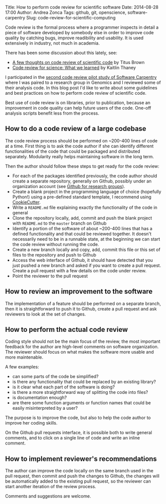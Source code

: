 Title: How to perform code review for scientific software
Date: 2014-08-28 17:00
Author: Andrea Zonca
Tags: github, git, openscience, software-carpentry
Slug: code-review-for-scientific-computing

Code review is the formal process where a programmer inspects in detail a piece of software developed by somebody else in order to improve code quality by catching bugs, improve readibility and usability.
It is used extensively in industry, not much in academia.

There has been some discussion about this lately, see:
* [A few thoughts on code review of scientific code](http://ivory.idyll.org/blog/on-code-review-of-scientific-code.html) by Titus Brown
* [Code review for science: What we learned](http://mozillascience.org/code-review-for-science-what-we-learned/) by Kaitlin Thaney

I participated in the [second code review pilot study of Software Carpentry](http://software-carpentry.org/blog/2014/01/code-review-round-2.html) where I was paired to a research group in Genomics and I reviewed some of their analysis code.
In this blog post I'd like to write about some guidelines and best practices on how to perform code review of scientific code.

Best use of code review is on libraries, prior to publication, because an improvement in code quality can help future users of the code. One-off analysis scripts benefit less from the process.

## How to do a code review of a large codebase

The code review process should be performed on ~200-400 lines of code at a time.
First thing is to ask the code author if she can identify different functionalities of the code that could be packaged and distributed separately. Modularity really helps maintaining software in the long term.

Then the author should follow these steps to get ready for the code review:

* For each of the packages identified previously, the code author should create a separate repository, generally on Github, possibly under an organization account (see [Github for research groups](http://zonca.github.io/2014/08/github-for-research-groups.html)).
* Create a blank project in the programming language of choice (hopefully Python!) using a pre-defined standard template, I recommend using [CookieCutter](https://github.com/audreyr/cookiecutter).
* Write a `README.md` file explaining exactly the functionality of the code in general
* Clone the repository locally, add, commit and push the blank project with `README.md` to the `master` branch on Github
* Identify a portion of the software of about ~200-400 lines that has a defined functionality and that could be reviewed together. It doesn't necessarily need to be in a runnable state, at the beginning we can start the code review without running the code.
* Create a new branch locally and copy, add, commit this file or this set of files to the repository and push to Github
* Access the web interface of Github, it should have detected that you just pushed a new branch and asked if you want to create a pull request. Create a pull request with a few details on the code under review.
* Point the reviewer to the pull request

## How to review an improvement to the software

The implementation of a feature should be performed on a separate branch, then it is straightforward to push it to Github, create a pull request and ask reviewers to look at the set of changes.

## How to perform the actual code review

Coding style should not be the main focus of the review, the most important feedback for the author are high-level comments on software organization. The reviewer should focus on what makes the software more usable and more maintenable.

A few examples:

* can some parts of the code be simplified?
* is there any functionality that could be replaced by an existing library?
* is it clear what each part of the software is doing?
* is there a more straightforward way of splitting the code into files?
* is documentation enough?
* are there some function arguments or function names that could be easily misinterpreted by a user?

The purpose is to improve the code, but also to help the code author to improve her coding skills.

On the Github pull requests interface, it is possible both to write general comments, and to click on a single line of code and write an inline comment.

## How to implement reviewer's recommendations

The author can improve the code locally on the same branch used in the pull request, then commit and push the changes to Github, the changes will be automatically added to the existing pull request, so the reviewer can start another iteration of the review process.

Comments and suggestions are welcome.